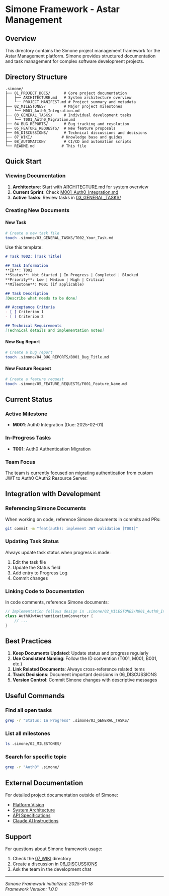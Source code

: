 # Simone Framework - Astar Management

## Overview

This directory contains the Simone project management framework for the Astar Management platform. Simone provides structured documentation and task management for complex software development projects.

## Directory Structure

```
.simone/
├── 01_PROJECT_DOCS/      # Core project documentation
│   ├── ARCHITECTURE.md   # System architecture overview
│   └── PROJECT_MANIFEST.md # Project summary and metadata
├── 02_MILESTONES/        # Major project milestones
│   └── M001_Auth0_Integration.md
├── 03_GENERAL_TASKS/     # Individual development tasks
│   └── T001_Auth0_Migration.md
├── 04_BUG_REPORTS/       # Bug tracking and resolution
├── 05_FEATURE_REQUESTS/  # New feature proposals
├── 06_DISCUSSIONS/       # Technical discussions and decisions
├── 07_WIKI/             # Knowledge base and guides
├── 08_AUTOMATION/        # CI/CD and automation scripts
└── README.md            # This file
```

## Quick Start

### Viewing Documentation
1. **Architecture**: Start with [ARCHITECTURE.md](01_PROJECT_DOCS/ARCHITECTURE.md) for system overview
2. **Current Sprint**: Check [M001_Auth0_Integration.md](02_MILESTONES/M001_Auth0_Integration.md)
3. **Active Tasks**: Review tasks in [03_GENERAL_TASKS/](03_GENERAL_TASKS/)

### Creating New Documents

#### New Task
```bash
# Create a new task file
touch .simone/03_GENERAL_TASKS/T002_Your_Task.md
```

Use this template:
```markdown
# Task T002: [Task Title]

## Task Information
**ID**: T002
**Status**: Not Started | In Progress | Completed | Blocked
**Priority**: Low | Medium | High | Critical
**Milestone**: M001 (if applicable)

## Task Description
[Describe what needs to be done]

## Acceptance Criteria
- [ ] Criterion 1
- [ ] Criterion 2

## Technical Requirements
[Technical details and implementation notes]
```

#### New Bug Report
```bash
# Create a bug report
touch .simone/04_BUG_REPORTS/B001_Bug_Title.md
```

#### New Feature Request
```bash
# Create a feature request
touch .simone/05_FEATURE_REQUESTS/F001_Feature_Name.md
```

## Current Status

### Active Milestone
- **M001**: Auth0 Integration (Due: 2025-02-01)

### In-Progress Tasks
- **T001**: Auth0 Authentication Migration

### Team Focus
The team is currently focused on migrating authentication from custom JWT to Auth0 OAuth2 Resource Server.

## Integration with Development

### Referencing Simone Documents
When working on code, reference Simone documents in commits and PRs:
```bash
git commit -m "feat(auth): implement JWT validation [T001]"
```

### Updating Task Status
Always update task status when progress is made:
1. Edit the task file
2. Update the Status field
3. Add entry to Progress Log
4. Commit changes

### Linking Code to Documentation
In code comments, reference Simone documents:
```kotlin
// Implementation follows design in .simone/02_MILESTONES/M001_Auth0_Integration.md
class Auth0JwtAuthenticationConverter { 
    // ...
}
```

## Best Practices

1. **Keep Documents Updated**: Update status and progress regularly
2. **Use Consistent Naming**: Follow the ID convention (T001, M001, B001, etc.)
3. **Link Related Documents**: Always cross-reference related items
4. **Track Decisions**: Document important decisions in 06_DISCUSSIONS
5. **Version Control**: Commit Simone changes with descriptive messages

## Useful Commands

### Find all open tasks
```bash
grep -r "Status: In Progress" .simone/03_GENERAL_TASKS/
```

### List all milestones
```bash
ls .simone/02_MILESTONES/
```

### Search for specific topic
```bash
grep -r "Auth0" .simone/
```

## External Documentation

For detailed project documentation outside of Simone:
- [Platform Vision](../docs/00-overview/PLATFORM_VISION.md)
- [System Architecture](../docs/20-architecture/)
- [API Specifications](../docs/40-specs/)
- [Claude AI Instructions](../CLAUDE.md)

## Support

For questions about Simone framework usage:
1. Check the [07_WIKI](07_WIKI/) directory
2. Create a discussion in [06_DISCUSSIONS](06_DISCUSSIONS/)
3. Ask the team in the development chat

---
*Simone Framework initialized: 2025-01-18*  
*Framework Version: 1.0.0*